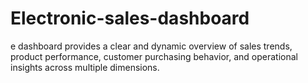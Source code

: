 # Electronic-sales-dashboard
e dashboard provides a clear and dynamic overview of sales trends, product performance, customer purchasing behavior, and operational insights across multiple dimensions.

